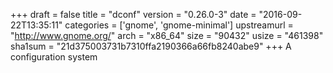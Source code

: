 +++
draft = false
title = "dconf"
version = "0.26.0-3"
date = "2016-09-22T13:35:11"
categories = ['gnome', 'gnome-minimal']
upstreamurl = "http://www.gnome.org/"
arch = "x86_64"
size = "90432"
usize = "461398"
sha1sum = "21d375003731b7310ffa2190366a66fb8240abe9"
+++
A configuration system